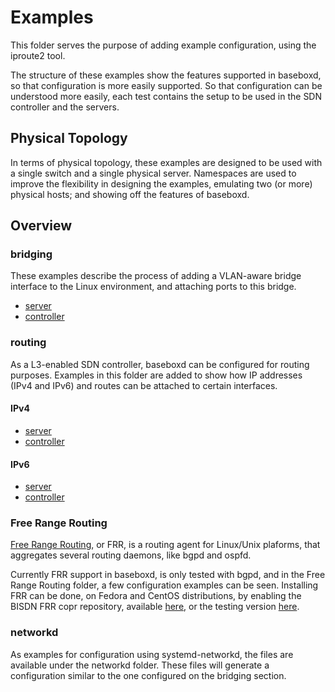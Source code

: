 # Examples

This folder serves the purpose of adding example configuration, using the iproute2 tool.

The structure of these examples show the features supported in baseboxd, so that configuration is more easily supported. So that configuration can be understood more easily,
each test contains the setup to be used in the SDN controller and the servers.

## Physical Topology

In terms of physical topology, these examples are designed to be used with a single switch and a single physical server. Namespaces are used to improve the flexibility in designing the examples, emulating
two (or more) physical hosts; and showing off the features of baseboxd.

## Overview

### bridging

These examples describe the process of adding a VLAN-aware bridge interface to the Linux environment, and attaching ports to this bridge.

* [server](./bridging/01-server)
* [controller](./bridging/01-controller)

### routing

As a L3-enabled SDN controller, baseboxd can be configured for routing purposes. Examples in this folder are added to show how IP addresses (IPv4 and IPv6) and routes can be attached to certain interfaces. 

#### IPv4
* [server](./routing/IPv4/01-server)
* [controller](./routing/IPv4/01-controller)

#### IPv6
* [server](./routing/IPv6/01-server)
* [controller](./routing/IPv6/01-controller)


### Free Range Routing

[Free Range Routing](https://github.com/FRRouting/frr), or FRR, is a routing agent for Linux/Unix plaforms, that aggregates several routing daemons, like bgpd and ospfd. 

Currently FRR support in baseboxd, is only tested with bgpd, and in the Free Range Routing folder, a few configuration examples can be seen. Installing FRR can be done, on Fedora and CentOS distributions, by enabling the BISDN FRR copr repository, available [here](https://copr.fedorainfracloud.org/coprs/bisdn/frr/), or the testing version [here](https://copr.fedorainfracloud.org/coprs/bisdn/frr-testing/).

### networkd

As examples for configuration using systemd-networkd, the files are available under the networkd folder. These files will generate a configuration similar to the one configured on the bridging section.
